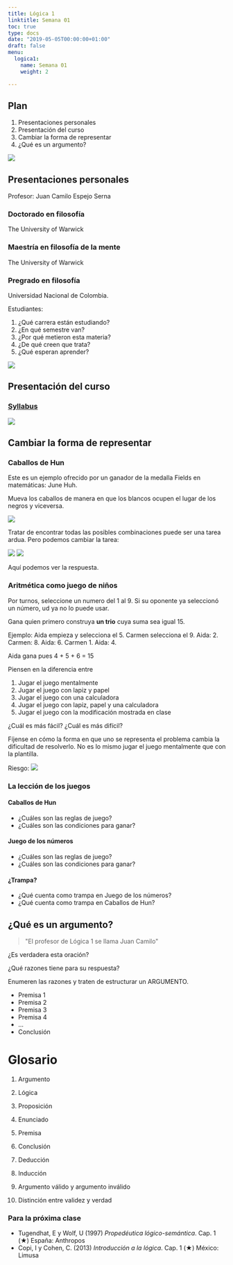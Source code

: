 ```yaml
---
title: Lógica 1
linktitle: Semana 01 
toc: true
type: docs
date: "2019-05-05T00:00:00+01:00"
draft: false
menu:
  logica1:
    name: Semana 01
    weight: 2

---
```


## Plan

1.  Presentaciones personales
2.  Presentación del curso
3.  Cambiar la forma de representar
4.  ¿Qué es un argumento?


![](/courses/hfc/_index_files/borde.jpg)


## Presentaciones personales



Profesor: Juan Camilo Espejo Serna

### Doctorado en filosofía

The University of Warwick

### Maestría en filosofía de la mente

The University of Warwick

### Pregrado en filosofía

Universidad Nacional de Colombia.


Estudiantes: 
1. ¿Qué carrera están estudiando?  
1. ¿En qué semestre van?  
1. ¿Por qué metieron esta materia?  
1. ¿De qué creen que trata?  
1. ¿Qué esperan aprender?


![](/courses/hfc/_index_files/borde.jpg)

## Presentación del curso


### [Syllabus](/courses/logica1)

![](/courses/hfc/_index_files/borde.jpg)


## Cambiar la forma de representar

### Caballos de Hun
Este es un ejemplo ofrecido por un ganador de la medalla Fields en matemáticas: June Huh.

Mueva los caballos de manera en que los blancos ocupen el lugar de los negros y viceversa.

![](/courses/logica1/tablero.png)

Tratar de encontrar todas las posibles combinaciones puede ser una tarea ardua. Pero podemos cambiar la tarea:

![](/courses/logica1/tablero1.png)
![](/courses/logica1/tablero2.png)

Aquí podemos ver la respuesta.

### Aritmética como juego de niños

Por turnos, seleccione un numero del 1 al 9. Si su oponente ya seleccionó un número, ud ya no lo puede usar.

Gana quien primero construya **un trio** cuya suma sea igual 15.

Ejemplo: Aida empieza y selecciona el 5. Carmen selecciona el 9. Aida: 2. Carmen: 8. Aida: 6. Carmen 1. Aida: 4.

Aida gana pues 4 + 5 + 6 = 15

Piensen en la diferencia entre

1.  Jugar el juego mentalmente
2.  Jugar el juego con lapiz y papel
3.  Jugar el juego con una calculadora
4.  Jugar el juego con lapiz, papel y una calculadora
5.  Jugar el juego con la modificación mostrada en clase

¿Cuál es más fácil? ¿Cuál es más difícil?

Fíjense en cómo la forma en que uno se representa el problema cambia la dificultad de resolverlo. No es lo mismo jugar el juego mentalmente que con la plantilla.

Riesgo: 
![](/courses/logica1/worksmart.jpg)


### La lección de los juegos

#### Caballos de Hun

* ¿Cuáles son las reglas de juego?
* ¿Cuáles son las condiciones para ganar?

#### Juego de los números
* ¿Cuáles son las reglas de juego?
* ¿Cuáles son las condiciones para ganar?

#### ¿Trampa?

* ¿Qué cuenta como trampa en Juego de los números?
* ¿Qué cuenta como trampa en Caballos de Hun?

## ¿Qué es un argumento?


> "El profesor de Lógica 1 se llama Juan Camilo"

¿Es verdadera esta oración?

¿Qué razones tiene para su respuesta?

Enumeren las razones y traten de estructurar un ARGUMENTO.  

* Premisa 1
* Premisa 2
* Premisa 3
* Premisa 4
* ...
* Conclusión

Glosario
===========

1. Argumento

1. Lógica
1. Proposición
1. Enunciado
1. Premisa
1. Conclusión
1. Deducción
1. Inducción
1. Argumento válido y argumento inválido
1. Distinción entre validez y verdad

### Para la próxima clase

* Tugendhat, E y Wolf, U (1997) _Propedéutica lógico-semántica_. Cap. 1 (★) España: Anthropos
* Copi, I y Cohen, C. (2013) _Introducción a la lógica_. Cap. 1 (★) México: Limusa